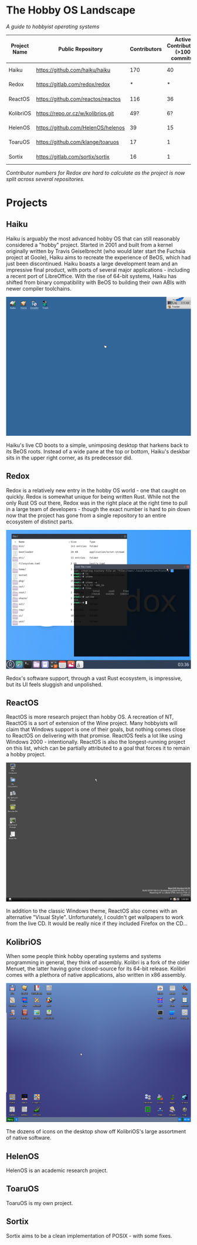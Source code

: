 # The Hobby OS Landscape

*A guide to hobbyist operating systems*

| **Project Name** | **Public Repository**               | **Contributors** | **Active Contributors** <br> (>100 commits) | **Start Date** | Language |
|------------------|-------------------------------------|------------------|---------------------------------------------|----------------|----------|
| Haiku            | https://github.com/haiku/haiku      | 170              | 40                                          | July, 2002     | C++, C   |
| Redox            | https://gitlab.com/redox/redox      | \*               | \*                                          | April, 2015    | Rust     |
| ReactOS          | https://github.com/reactos/reactos  | 116              | 36                                          | January, 1996  | C        |
| KolibriOS        | https://repo.or.cz/w/kolibrios.git  | 49?              | 6?                                          | October, 2005  | Assembly |
| HelenOS          | https://github.com/HelenOS/helenos  | 39               | 15                                          | February, 2005 | C        |
| ToaruOS          | https://github.com/klange/toaruos   | 17               | 1                                           | January, 2011  | C        |
| Sortix           | https://gitlab.com/sortix/sortix    | 16               | 1                                           | August, 2011   | C, C++   |

*Contributor numbers for Redox are hard to calculate as the project is now split across several repositories.*

# Projects

## Haiku

Haiku is arguably the most advanced hobby OS that can still reasonably considered a "hobby" project. Started in 2001 and built from a kernel originally written by Travis Geiselbrecht (who would later start the Fuchsia project at Goole), Haiku aims to recreate the experience of BeOS, which had just been discontinued. Haiku boasts a large development team and an impressive final product, with ports of several major applications - including a recent port of LibreOffice. With the rise of 64-bit systems, Haiku has shifted from binary compatibility with BeOS to building their own ABIs with newer compiler toolchains.

![A screenshot of Haiku's live CD](images/haiku_live_desktop.png)

Haiku's live CD boots to a simple, unimposing desktop that harkens back to its BeOS roots. Instead of a wide pane at the top or bottom, Haiku's deskbar sits in the upper right corner, as its predecessor did.

## Redox

Redox is a relatively new entry in the hobby OS world - one that caught on quickly. Redox is somewhat unique for being written Rust. While not the only Rust OS out there, Redox was in the right place at the right time to pull in a large team of developers - though the exact number is hard to pin down now that the project has gone from a single repository to an entire ecosystem of distinct parts.

![A screenshot of Redox](images/redox.png)

Redox's software support, through a vast Rust ecosystem, is impressive, but its UI feels sluggish and unpolished.

## ReactOS

ReactOS is more research project than hobby OS. A recreation of NT, ReactOS is a sort of extension of the Wine project. Many hobbyists will claim that Windows support is one of their goals, but nothing comes close to ReactOS on delivering with that promise. ReactOS feels a lot like using Windows 2000 - intentionally. ReactOS is also the longest-running project on this list, which can be partially attributed to a goal that forces it to remain a hobby project.

![A screenshot of ReactOS](images/reactos_alternate.png)

In addition to the classic Windows theme, ReactOS also comes with an alternative "Visual Style". Unfortunately, I couldn't get wallpapers to work from the live CD. It would be really nice if they included Firefox on the CD...

## KolibriOS

When some people think hobby operating systems and systems programming in general, they think of assembly. Kolibri is a fork of the older Menuet, the latter having gone closed-source for its 64-bit release. Kolibri comes with a plethora of native applications, also written in x86 assembly.

![A screenshot of KolibriOS](images/kolibri.png)

The dozens of icons on the desktop show off KolibriOS's large assortment of native software.

## HelenOS

HelenOS is an academic research project.

## ToaruOS

ToaruOS is my own project.

## Sortix

Sortix aims to be a clean implementation of POSIX - with some fixes.

